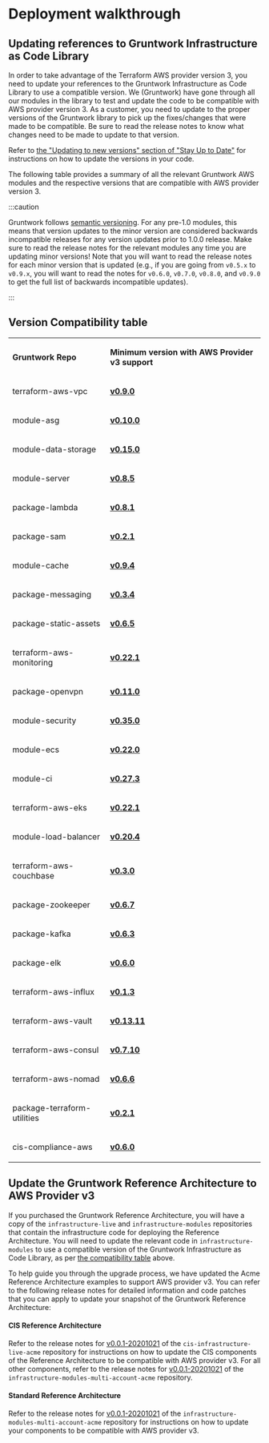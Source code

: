 # Deployment walkthrough

## Updating references to Gruntwork Infrastructure as Code Library

In order to take advantage of the Terraform AWS provider version 3, you need to update your references to the Gruntwork
Infrastructure as Code Library to use a compatible version. We (Gruntwork) have gone through all our modules in the
library to test and update the code to be compatible with AWS provider version 3. As a customer, you need to update to
the proper versions of the Gruntwork library to pick up the fixes/changes that were made to be compatible. Be sure to
read the release notes to know what changes need to be made to update to that version.

Refer to [the "Updating to new versions" section of "Stay Up to Date"](/docs/guides/stay-up-to-date/versioning#updating-to-new-versions)
for instructions on how to update the versions in your code.

The following table provides a summary of all the relevant Gruntwork AWS modules and the respective versions that are
compatible with AWS provider version 3.

:::caution

Gruntwork follows [semantic
versioning](/docs/guides/stay-up-to-date/versioning#semantic-versioning).
For any pre-1.0 modules, this means that version updates to the minor version
are considered backwards incompatible releases for any version updates prior to
1.0.0 release. Make sure to read the release notes for the relevant modules any
time you are updating minor versions! Note that you will want to read the
release notes for each minor version that is updated (e.g., if you are going
from `v0.5.x` to `v0.9.x`, you will want to read the notes for `v0.6.0`,
`v0.7.0`, `v0.8.0`, and `v0.9.0` to get the full list of backwards incompatible
updates).

:::

## Version Compatibility table

<table>
<colgroup>
<col />
<col />
</colgroup>
<tbody>
<tr className="odd">
<td><p><strong>Gruntwork Repo</strong></p></td>
<td><p><strong>Minimum version with AWS Provider v3 support</strong></p></td>
</tr>
<tr className="even">
<td><p>terraform-aws-vpc</p></td>
<td><p><strong><a href="https://github.com/gruntwork-io/terraform-aws-vpc/releases/tag/v0.9.0">v0.9.0</a></strong></p></td>
</tr>
<tr className="odd">
<td><p>module-asg</p></td>
<td><p><strong><a href="https://github.com/gruntwork-io/module-asg/releases/tag/v0.10.0">v0.10.0</a></strong></p></td>
</tr>
<tr className="even">
<td><p>module-data-storage</p></td>
<td><p><strong><a href="https://github.com/gruntwork-io/module-data-storage/releases/tag/v0.15.0">v0.15.0</a></strong></p></td>
</tr>
<tr className="odd">
<td><p>module-server</p></td>
<td><p><strong><a href="https://github.com/gruntwork-io/module-server/releases/tag/v0.8.5">v0.8.5</a></strong></p></td>
</tr>
<tr className="even">
<td><p>package-lambda</p></td>
<td><p><strong><a href="https://github.com/gruntwork-io/package-lambda/releases/tag/v0.8.1">v0.8.1</a></strong></p></td>
</tr>
<tr className="odd">
<td><p>package-sam</p></td>
<td><p><strong><a href="https://github.com/gruntwork-io/package-sam/releases/tag/v0.2.1">v0.2.1</a></strong></p></td>
</tr>
<tr className="even">
<td><p>module-cache</p></td>
<td><p><strong><a href="https://github.com/gruntwork-io/module-cache/releases/tag/v0.9.4">v0.9.4</a></strong></p></td>
</tr>
<tr className="odd">
<td><p>package-messaging</p></td>
<td><p><strong><a href="https://github.com/gruntwork-io/package-messaging/releases/tag/v0.3.4">v0.3.4</a></strong></p></td>
</tr>
<tr className="even">
<td><p>package-static-assets</p></td>
<td><p><strong><a href="https://github.com/gruntwork-io/package-static-assets/releases/tag/v0.6.5">v0.6.5</a></strong></p></td>
</tr>
<tr className="odd">
<td><p>terraform-aws-monitoring</p></td>
<td><p><strong><a href="https://github.com/gruntwork-io/terraform-aws-monitoring/releases/tag/v0.22.1">v0.22.1</a></strong></p></td>
</tr>
<tr className="even">
<td><p>package-openvpn</p></td>
<td><p><strong><a href="https://github.com/gruntwork-io/package-openvpn/releases/tag/v0.11.0">v0.11.0</a></strong></p></td>
</tr>
<tr className="odd">
<td><p>module-security</p></td>
<td><p><strong><a href="https://github.com/gruntwork-io/module-security/releases/tag/v0.35.0">v0.35.0</a></strong></p></td>
</tr>
<tr className="even">
<td><p>module-ecs</p></td>
<td><p><strong><a href="https://github.com/gruntwork-io/module-ecs/releases/tag/v0.22.0">v0.22.0</a></strong></p></td>
</tr>
<tr className="odd">
<td><p>module-ci</p></td>
<td><p><strong><a href="https://github.com/gruntwork-io/module-ci/releases/tag/v0.27.3">v0.27.3</a></strong></p></td>
</tr>
<tr className="even">
<td><p>terraform-aws-eks</p></td>
<td><p><strong><a href="https://github.com/gruntwork-io/terraform-aws-eks/releases/tag/v0.22.1">v0.22.1</a></strong></p></td>
</tr>
<tr className="odd">
<td><p>module-load-balancer</p></td>
<td><p><strong><a href="https://github.com/gruntwork-io/module-load-balancer/releases/tag/v0.20.4">v0.20.4</a></strong></p></td>
</tr>
<tr className="even">
<td><p>terraform-aws-couchbase</p></td>
<td><p><strong><a href="https://github.com/gruntwork-io/terraform-aws-couchbase/releases/tag/v0.3.0">v0.3.0</a></strong></p></td>
</tr>
<tr className="odd">
<td><p>package-zookeeper</p></td>
<td><p><strong><a href="https://github.com/gruntwork-io/package-zookeeper/releases/tag/v0.6.7">v0.6.7</a></strong></p></td>
</tr>
<tr className="even">
<td><p>package-kafka</p></td>
<td><p><strong><a href="https://github.com/gruntwork-io/package-kafka/releases/tag/v0.6.3">v0.6.3</a></strong></p></td>
</tr>
<tr className="odd">
<td><p>package-elk</p></td>
<td><p><strong><a href="https://github.com/gruntwork-io/package-elk/releases/tag/v0.6.0">v0.6.0</a></strong></p></td>
</tr>
<tr className="even">
<td><p>terraform-aws-influx</p></td>
<td><p><strong><a href="https://github.com/gruntwork-io/terraform-aws-influx/releases/tag/v0.1.3">v0.1.3</a></strong></p></td>
</tr>
<tr className="odd">
<td><p>terraform-aws-vault</p></td>
<td><p><strong><a href="https://github.com/hashicorp/terraform-aws-vault/releases/tag/v0.13.11">v0.13.11</a></strong></p></td>
</tr>
<tr className="even">
<td><p>terraform-aws-consul</p></td>
<td><p><strong><a href="https://github.com/hashicorp/terraform-aws-consul/releases/tag/v0.7.10">v0.7.10</a></strong></p></td>
</tr>
<tr className="odd">
<td><p>terraform-aws-nomad</p></td>
<td><p><strong><a href="https://github.com/hashicorp/terraform-aws-nomad/releases/tag/v0.6.6">v0.6.6</a></strong></p></td>
</tr>
<tr className="even">
<td><p>package-terraform-utilities</p></td>
<td><p><strong><a href="https://github.com/gruntwork-io/package-terraform-utilities/releases/tag/v0.2.1">v0.2.1</a></strong></p></td>
</tr>
<tr className="odd">
<td><p>cis-compliance-aws</p></td>
<td><p><strong><a href="https://github.com/gruntwork-io/cis-compliance-aws/releases/tag/v0.6.0">v0.6.0</a></strong></p></td>
</tr>
</tbody>
</table>

## Update the Gruntwork Reference Architecture to AWS Provider v3

If you purchased the Gruntwork Reference Architecture, you will have a copy of the `infrastructure-live` and
`infrastructure-modules` repositories that contain the infrastructure code for deploying the Reference Architecture. You
will need to update the relevant code in `infrastructure-modules` to use a compatible version of the
Gruntwork Infrastructure as Code Library, as per [the compatibility table](#version-compatibility-table) above.

To help guide you through the upgrade process, we have updated the Acme Reference Architecture examples to support AWS
provider v3. You can refer to the following release notes for detailed information and code patches that you can apply
to update your snapshot of the Gruntwork Reference Architecture:

<div className="dlist">

#### CIS Reference Architecture

Refer to the release notes for
[v0.0.1-20201021](https://github.com/gruntwork-io/cis-infrastructure-live-acme/releases/tag/v0.0.1-20201021)
of the `cis-infrastructure-live-acme` repository for instructions on how to
update the CIS components of the Reference Architecture to be compatible with
AWS provider v3. For all other components, refer to the release notes for
[v0.0.1-20201021](https://github.com/gruntwork-io/infrastructure-modules-multi-account-acme/releases/tag/v0.0.1-20201021)
of the `infrastructure-modules-multi-account-acme` repository.

#### Standard Reference Architecture

Refer to the release notes for
[v0.0.1-20201021](https://github.com/gruntwork-io/infrastructure-modules-multi-account-acme/releases/tag/v0.0.1-20201021)
of the `infrastructure-modules-multi-account-acme` repository for instructions
on how to update your components to be compatible with AWS provider v3.

</div>


<!-- ##DOCS-SOURCER-START
{"sourcePlugin":"Local File Copier","hash":"d70126da53bdbcc018c452457a8ca966"}
##DOCS-SOURCER-END -->
